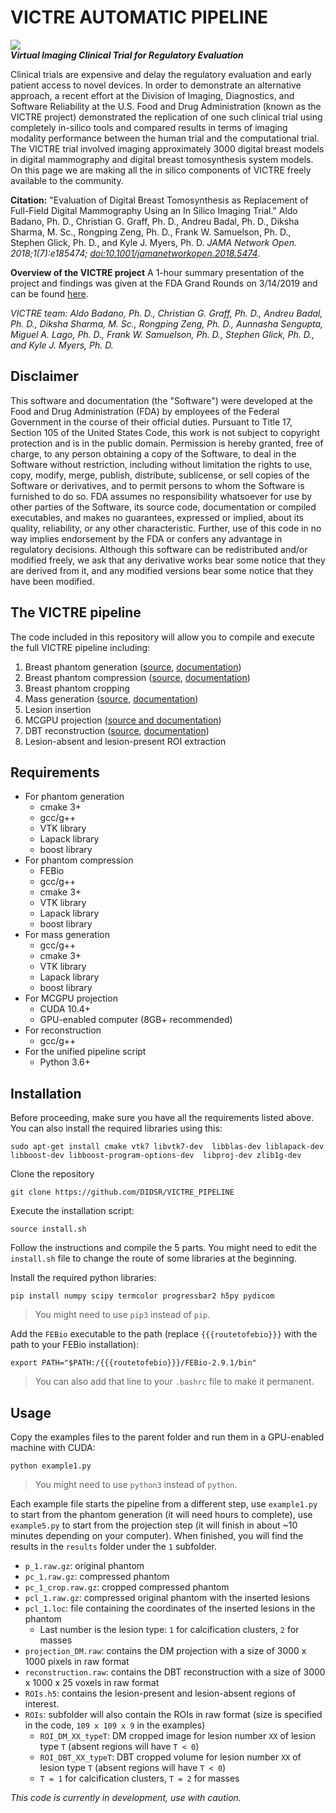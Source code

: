 VICTRE AUTOMATIC PIPELINE
===========
![](https://user-images.githubusercontent.com/5750606/41682198-0b250648-74a5-11e8-9578-f93602efa5ab.png)\
***Virtual Imaging Clinical Trial for Regulatory Evaluation***

Clinical trials are expensive and delay the regulatory evaluation and early patient access to novel devices. In order to demonstrate an alternative approach, a recent effort at the Division of Imaging, Diagnostics, and Software Reliability at the U.S. Food and Drug Administration (known as the VICTRE project) demonstrated the replication of one such clinical trial using completely in-silico tools and compared results in terms of imaging modality performance between the human trial and the computational trial. The VICTRE trial involved imaging approximately 3000 digital breast models in digital mammography and digital breast tomosynthesis system models. On this page we are making all the in silico components of VICTRE freely available to the community.

**Citation:** "Evaluation of Digital Breast Tomosynthesis as Replacement of Full-Field Digital Mammography Using an In Silico Imaging Trial." Aldo Badano, Ph. D., Christian G. Graff, Ph. D., Andreu Badal, Ph. D., Diksha Sharma, M. Sc., Rongping Zeng, Ph. D., Frank W. Samuelson, Ph. D., Stephen Glick, Ph. D., and Kyle J. Myers, Ph. D.  *JAMA Network Open. 2018;1(7):e185474; [doi:10.1001/jamanetworkopen.2018.5474](https://doi.org/10.1001/jamanetworkopen.2018.5474)*. 

**Overview of the VICTRE project** A 1-hour summary presentation of the project and findings was given at the FDA Grand Rounds on 3/14/2019 and can be found [here](https://collaboration.fda.gov/p5wx8epckk7p/).

*VICTRE team: Aldo Badano, Ph. D., Christian G. Graff, Ph. D., Andreu Badal, Ph. D., Diksha Sharma, M. Sc., Rongping Zeng, Ph. D., Aunnasha Sengupta, Miguel A. Lago, Ph. D., Frank W. Samuelson, Ph. D., Stephen Glick, Ph. D., and Kyle J. Myers, Ph. D.*

Disclaimer
----------

This software and documentation (the "Software") were developed at the Food and Drug Administration (FDA) by employees of the Federal Government in the course of their official duties. Pursuant to Title 17, Section 105 of the United States Code, this work is not subject to copyright protection and is in the public domain. Permission is hereby granted, free of charge, to any person obtaining a copy of the Software, to deal in the Software without restriction, including without limitation the rights to use, copy, modify, merge, publish, distribute, sublicense, or sell copies of the Software or derivatives, and to permit persons to whom the Software is furnished to do so. FDA assumes no responsibility whatsoever for use by other parties of the Software, its source code, documentation or compiled executables, and makes no guarantees, expressed or implied, about its quality, reliability, or any other characteristic. Further, use of this code in no way implies endorsement by the FDA or confers any advantage in regulatory decisions. Although this software can be redistributed and/or modified freely, we ask that any derivative works bear some notice that they are derived from it, and any modified versions bear some notice that they have been modified. 


The VICTRE pipeline
-------------------
The code included in this repository will allow you to compile and execute the full VICTRE pipeline including:

1. Breast phantom generation ([source](https://github.com/DIDSR/breastPhantom), [documentation](https://breastphantom.readthedocs.io/en/latest/))
2. Breast phantom compression ([source](https://github.com/DIDSR/breastCompress), [documentation](https://breastcompress.readthedocs.io/en/latest/))
3. Breast phantom cropping
4. Mass generation ([source](https://github.com/DIDSR/breastMass), [documentation](https://breastmass.readthedocs.io/en/latest/))
5. Lesion insertion
6. MCGPU projection ([source and documentation](https://github.com/DIDSR/VICTRE_MCGPU))
7. DBT reconstruction ([source](https://github.com/DIDSR/VICTRE/tree/master/FBP%20DBT%20reconstruction%20in%20C), [documentation](https://github.com/DIDSR/VICTRE/blob/master/FBP%20DBT%20reconstruction%20in%20C/README_recon.md))
8. Lesion-absent and lesion-present ROI extraction


Requirements
------------
* For phantom generation
  * cmake 3+
  * gcc/g++
  * VTK library
  * Lapack library
  * boost library
* For phantom compression
  * FEBio
  * gcc/g++
  * cmake 3+
  * VTK library
  * Lapack library
  * boost library
* For mass generation
  * gcc/g++
  * cmake 3+
  * VTK library
  * Lapack library
  * boost library
* For MCGPU projection
  * CUDA 10.4+
  * GPU-enabled computer (8GB+ recommended)
* For reconstruction
  * gcc/g++
* For the unified pipeline script
  * Python 3.6+
  
Installation
------------

Before proceeding, make sure you have all the requirements listed above. You can also install the required libraries using this:

` sudo apt-get install cmake vtk7 libvtk7-dev 
      libblas-dev liblapack-dev 
      libboost-dev libboost-program-options-dev 
      libproj-dev zlib1g-dev
`

Clone the repository 

`git clone https://github.com/DIDSR/VICTRE_PIPELINE`

Execute the installation script:

`source install.sh`

Follow the instructions and compile the 5 parts. You might need to edit the `install.sh` file to change the route of some libraries at the beginning.

Install the required python libraries:

`pip install numpy scipy termcolor progressbar2 h5py pydicom`

> You might need to use `pip3` instead of `pip`.

Add the `FEBio` executable to the path (replace `{{{routetofebio}}}` with the path to your FEBio installation):

`export PATH="$PATH:/{{{routetofebio}}}/FEBio-2.9.1/bin"`

> You can also add that line to your `.bashrc` file to make it permanent.

Usage
-----

Copy the examples files to the parent folder and run them in a GPU-enabled machine with CUDA:

`python example1.py`

> You might need to use `python3` instead of `python`.

Each example file starts the pipeline from a different step, use `example1.py` to start from the phantom generation (it will need hours to complete), use `example5.py` to start from the projection step (it will finish in about ~10 minutes depending on your computer). When finished, you will find the results in the `results` folder under the `1` subfolder.

* `p_1.raw.gz`: original phantom
* `pc_1.raw.gz`: compressed phantom
* `pc_1_crop.raw.gz`: cropped compressed phantom
* `pcl_1.raw.gz`: compressed original phantom with the inserted lesions
* `pcl_1.loc`: file containing the coordinates of the inserted lesions in the phantom
  * Last number is the lesion type: `1` for calcification clusters, `2` for masses
* `projection_DM.raw`: contains the DM projection with a size of 3000 x 1000 pixels in raw format
* `reconstruction.raw`: contains the DBT reconstruction with a size of 3000 x 1000 x 25 voxels in raw format
* `ROIs.h5`: contains the lesion-present and lesion-absent regions of interest.
* `ROIs`: subfolder will also contain the ROIs in raw format (size is specified in the code, `109 x 109 x 9` in the examples)
  * `ROI_DM_XX_typeT`: DM cropped image for lesion number `XX` of lesion type `T` (absent regions will have `T < 0`)
  * `ROI_DBT_XX_typeT`: DBT cropped volume for lesion number `XX` of lesion type `T` (absent regions will have `T < 0`)
  * `T = 1` for calcification clusters, `T = 2` for masses




*This code is currently in development, use with caution.*
